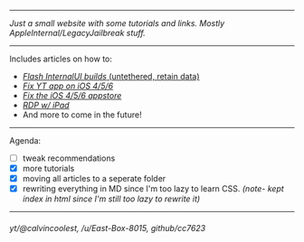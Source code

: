 ***

*Just a small website with some tutorials and links. Mostly AppleInternal/LegacyJailbreak stuff.*  


***

Includes articles on how to:

- [*Flash InternalUI builds* (untethered, retain data)](https://cc7623.github.io/internaluifirmware.html)
- [*Fix YT app on iOS 4/5/6*](https://cc7623.github.io/tuberepair)
- [*Fix the iOS 4/5/6 appstore*](https://cc7623.github.io/storebroken)
- [*RDP w/ iPad*](https://cc7623.github.io/articles/remotecontrol)
- And more to come in the future!

***

Agenda:
- [ ] tweak recommendations
- [x] more tutorials
- [x] moving all articles to a seperate folder
- [x] rewriting everything in MD since I'm too lazy to learn CSS. *(note- kept index in html since I'm still too lazy to rewrite it)*

***

###### *yt/@calvincoolest, /u/East-Box-8015, github/cc7623*  
